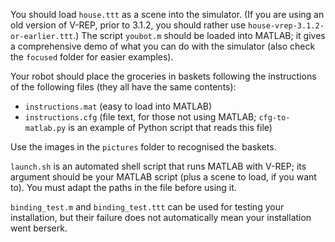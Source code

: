 You should load `house.ttt` as a scene into the simulator. (If you are using an old version of V-REP, prior to 3.1.2, you should rather 
use `house-vrep-3.1.2-or-earlier.ttt`.) The script `youbot.m` should be loaded into MATLAB; it gives a comprehensive demo of what
you can do with the simulator (also check the `focused` folder for easier examples). 

Your robot should place the groceries in baskets following the instructions of the following files (they all have the same contents): 

  * `instructions.mat` (easy to load into MATLAB)
  * `instructions.cfg` (file text, for those not using MATLAB; `cfg-to-matlab.py` is an example of Python script that reads this file)
  
Use the images in the `pictures` folder to recognised the baskets. 
  
`launch.sh` is an automated shell script that runs MATLAB with V-REP; its argument should be your MATLAB script (plus a scene to load, 
if you want to). You must adapt the paths in the file before using it. 

`binding_test.m` and `binding_test.ttt` can be used for testing your installation, but their failure does not automatically mean 
your installation went berserk. 